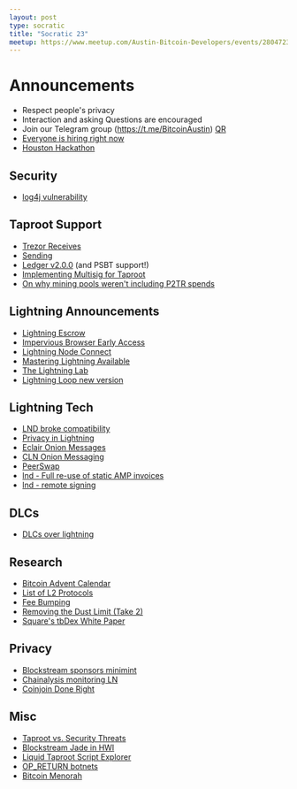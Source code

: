 ```yaml
---
layout: post
type: socratic
title: "Socratic 23"
meetup: https://www.meetup.com/Austin-Bitcoin-Developers/events/280472351/
---
```


# Announcements

- Respect people's privacy
- Interaction and asking Questions are encouraged
- Join our Telegram group (https://t.me/BitcoinAustin) [QR](../assets/imgs/telegram-group.svg)
- [Everyone is hiring right now](https://bitcoinerjobs.co/)
- [Houston Hackathon](https://www.eventbrite.com/e/ho-ho-houston-hacks-the-chain-tickets-215922328497)

## Security

- [log4j vulnerability](https://cve.mitre.org/cgi-bin/cvename.cgi?name=CVE-2021-44228)

## Taproot Support

- [Trezor Receives](https://blog.trezor.io/trezor-suite-and-firmware-updates-december-2021-d1e74c3ea283)
- [Sending](https://bitcoinops.org/en/newsletters/2021/12/15/#simple-bitcoin-wallet-adds-taproot-sends)
- [Ledger v2.0.0](https://blog.ledger.com/bitcoin-2/) (and PSBT support!)
- [Implementing Multisig for Taproot](https://github.com/trezor/trezor-firmware/issues/1946)
- [On why mining pools weren't including P2TR spends](https://lists.linuxfoundation.org/pipermail/bitcoin-dev/2021-November/019608.html)


## Lightning Announcements

- [Lightning Escrow](https://twitter.com/LightningEscrow/status/1470856185704325135)
- [Impervious Browser Early Access](https://twitter.com/ImperviousAi/status/1463304236528062469?s=20)
- [Lightning Node Connect](https://lightning.engineering/posts/2021-11-30-lightning-node-connect-deep-dive/)
- [Mastering Lightning Available](https://twitter.com/aantonop/status/1467976425827414025?s=20)
- [The Lightning Lab](https://lightninglabs.substack.com/p/lightning-lights-up-latam-the-el)
- [Lightning Loop new version](https://lightning.engineering/posts/2021-12-16-pool-prod-update/)

## Lightning Tech

- [LND broke compatibility](https://github.com/lightningnetwork/lnd/issues/5890)
- [Privacy in Lightning](https://github.com/t-bast/lightning-docs/blob/master/lightning-privacy.md)
- [Eclair Onion Messages](https://github.com/ACINQ/eclair/pull/2061)
- [CLN Onion Messaging](https://github.com/ElementsProject/lightning/pull/4921)
- [PeerSwap](https://blockstream.com/assets/downloads/2021-11-16-PeerSwap_Announcement.pdf)
- [lnd - Full re-use of static AMP invoices](https://github.com/lightningnetwork/lnd/pull/5803)
- [lnd - remote signing](https://github.com/guggero/lnd/blob/d43854aa34ca0c2d0dfa12b06f299def39b512fb/docs/remote-signing.md)


## DLCs

- [DLCs over lightning](https://mailmanlists.org/pipermail/dlc-dev/2021-November/000091.html)

## Research
- [Bitcoin Advent Calendar](https://rubin.io/archive/)
- [List of L2 Protocols](https://gist.github.com/RubenSomsen/96505e99dc061d6af6b757ff74434e70)
- [Fee Bumping](https://lists.linuxfoundation.org/pipermail/bitcoin-dev/2021-November/019614.html)
- [Removing the Dust Limit (Take 2)](https://lists.linuxfoundation.org/pipermail/bitcoin-dev/2021-December/019635.html)
- [Square's tbDex White Paper](https://tbdex.io/whitepaper.pdf)

## Privacy

- [Blockstream sponsors minimint](https://medium.com/blockstream/blockstream-sponsors-federated-e-cash-as-a-bitcoin-scaling-technology-637ba05de7b3)
- [Chainalysis monitoring LN](https://twitter.com/chainalysis/status/1469317238893289475)
- [Coinjoin Done Right](https://reyify.com/blog/coinjoin-done-right)

## Misc

- [Taproot vs. Security Threats](https://jimmysong.substack.com/p/taproot-vs-security-threats-bitcoin)
- [Blockstream Jade in HWI](https://github.com/bitcoin-core/HWI/pull/475)
- [Liquid Taproot Script Explorer](https://twitter.com/script_wizard/status/1468562582697123844)
- [OP_RETURN botnets](https://twitter.com/chainalysis/status/1469348139756883979)
- [Bitcoin Menorah](https://twitter.com/JeremyRubin/status/1465076638748577794?s=20)
